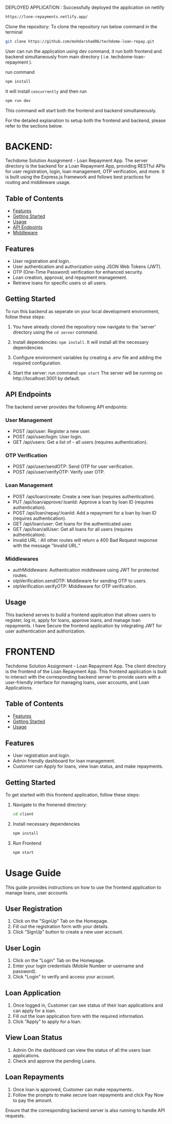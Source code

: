 DEPLOYED APPLICATION : Successfully deployed the application on netlify

```bash
https://lone-repayments.netlify.app/
```

Clone the repository: To clone the repository run below command in the terminal

```bash 
git clone https://github.com/mohdarshad86/techdome-loan-repay.git
```

User can run the application using dev command, it run both frontend and backend simultaneously from main directory ( i.e. techdome-loan-repayment ).

run command 
```bash
npm install
```
It will install `concurrently` and then run
```bash
npm run dev
```
This command will start both the frontend and backend simultaneously.

For the detailed explanation to setup both the frontend and backend, please refer to the sections below.

# BACKEND:

Techdome Solution Assignment - Loan Repayment App.
The server directory is the backend for a Loan Repayment App, providing RESTful APIs for user registration, login, loan management, OTP verification, and more. It is built using the Express.js framework and follows best practices for routing and middleware usage.

## Table of Contents

- [Features](#features)
- [Getting Started](#getting-started)
- [Usage](#usage)
- [API Endpoints](#api-endpoints)
- [Middleware](#middlewares)

## Features
- User registration and login.
- User authentication and authorization using JSON Web Tokens (JWT).
- OTP (One-Time Password) verification for enhanced security.
- Loan creation, approval, and repayment management.
- Retrieve loans for specific users or all users.

## Getting Started
To run this backend as seperate on your local development environment, follow these steps:

1. You have already cloned the repository now navigate to the 'server' directory using the ```cd server``` command.

2. Install dependencies:
```npm install```.
It will install all the necessary dependencies

3. Configure environment variables by creating a .env file and adding the required configuration.

4. Start the server: run command
```npm start```
The server will be running on http://localhost:3001 by default.

## API Endpoints
The backend server provides the following API endpoints:

### User Management

- POST /api/user: Register a new user.
- POST /api/user/login: User login.
- GET /api/users: Get a list of - all users (requires authentication).

### OTP Verification

- POST /api/user/sendOTP: Send OTP for user verification.
- POST /api/user/verifyOTP: Verify user OTP.

### Loan Management

- POST /api/loan/create: Create a new loan (requires authentication).
- PUT /api/loan/approve/:loanId: Approve a loan by loan ID (requires authentication).
- POST /api/loan/repay/:loanId: Add a repayment for a loan by loan ID (requires authentication).
- GET /api/loan/user: Get loans for the authenticated user.
- GET /api/loan/allUser: Get all loans for all users (requires authentication).
- Invalid URL : All other routes will return a 400 Bad Request response with the message "Invalid URL."

### Middlewares
- authMiddleware: Authentication middleware using JWT for protected routes.
- otpVerification.sendOTP: Middleware for sending OTP to users.
- otpVerification.verifyOTP: Middleware for OTP verification.

## Usage
This backend serves to build a frontend application that allows users to register, log in, apply for loans, approve loans, and manage loan repayments. I have Secure the frontend application by integrating JWT for user authentication and authorization.

# FRONTEND

Techdome Solution Assignment - Loan Repayment App.
The client directory is the frontend of the Loan Repayment App. This frontend application is built to interact with the corresponding backend server to provide users with a user-friendly interface for managing loans, user accounts, and Loan Applications.

## Table of Contents

- [Features](#features)
- [Getting Started](#getting-started)
- [Usage](#usage)

## Features

- User registration and login.
- Admin friendly dashboard for loan management.
- Customer can Apply for loans, view loan status, and make repayments.

## Getting Started

To get started with this frontend application, follow these steps:

1. Navigate to the fronened directory:

   ```bash
   cd client
2. Install necessary dependencies
   ```bash 
   npm install
3. Run Frontend
   ```bash 
   npm start
# Usage Guide

This guide provides instructions on how to use the frontend application to manage loans, user accounts

## User Registration

1. Click on the "SignUp" Tab on the Homepage.
2. Fill out the registration form with your details.
3. Click "SignUp" button to create a new user account.

## User Login

1. Click on the "Login" Tab on the Homepage.
2. Enter your login credentials (Mobile Number or username and password).
3. Click "Login" to verify and access your account.

## Loan Application

1. Once logged in, Customer can see status of their loan applications and can apply for a loan.
2. Fill out the loan application form with the required information.
3. Click "Apply" to apply for a loan.

## View Loan Status

1. Admin On the dashboard can view the status of all the users loan applications.
2. Check and approve the pending Loans.

## Loan Repayments

1. Once loan is approved, Customer can make repayments..
2. Follow the prompts to make secure loan repayments and click Pay Now to pay the amount.

Ensure that the corresponding backend server is also running to handle API requests.
